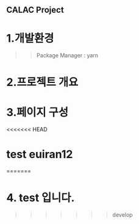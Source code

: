 ## CALAC Project

# 1.개발환경
>> Package Manager : yarn

# 2.프로젝트 개요

# 3.페이지 구성

<<<<<<< HEAD
# test euiran12
=======
# 4. test 입니다.
>>>>>>> develop
